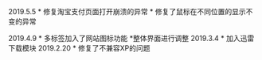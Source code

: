 ﻿
2019.5.5
    * 修复淘宝支付页面打开崩溃的异常
	* 修复了鼠标在不同位置的显示不变的异常

2019.4.9
    * 多标签加入了网站图标功能
	*整体界面进行调整
2019.3.4
    * 加入迅雷下载模块
2019.2.20
    * 修复了不兼容XP的问题






